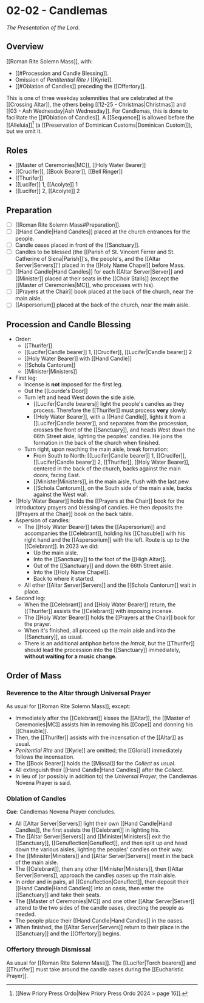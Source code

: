 # 02-02 - Candlemas
_The Presentation of the Lord_.

## Overview
[[Roman Rite Solemn Mass]], with:

- [[#Procession and Candle Blessing]].
- Omission of _Pentitential Rite_ / [[Kyrie]].
- [[#Oblation of Candles]] preceding the [[Offertory]].

This is one of three weekday solemnities that are celebrated at the [[Crossing Altar]], the others being [[12-25 - Christmas|Christmas]] and [[03 - Ash Wednesday|Ash Wednesday]]. For Candlemas, this is done to facilitate the [[#Oblation of Candles]]. A [[Sequence]] is allowed before the [[Alleluia]][^ordo_sequence] (a [[Preservation of Dominican Customs|Dominican Custom]]), but we omit it.

## Roles
- [[Master of Ceremonies|MC]], [[Holy Water Bearer]]
- [[Crucifer]], [[Book Bearer]], [[Bell Ringer]]
- [[Thurifer]]
- [[Lucifer]] 1, [[Acolyte]] 1
- [[Lucifer]] 2, [[Acolyte]] 2

## Preparation
- [ ] [[Roman Rite Solemn Mass#Preparation]].
- [ ] [[Hand Candle|Hand Candles]] placed at the church entrances for the people.
- [ ] Candle oases placed in front of the [[Sanctuary]].
- [ ] Candles to be blessed (the [[Parish of St. Vincent Ferrer and St. Catherine of Siena|Parish]]'s, the people's, and the [[Altar Server|Servers]]') placed in the [[Holy Name Chapel]] before Mass.
- [ ] [[Hand Candle|Hand Candles]] for each [[Altar Server|Server]] and [[Minister]] placed at their seats in the [[Choir Stalls]] (except the [[Master of Ceremonies|MC]], who processes with his).
- [ ] [[Prayers at the Chair]] book placed at the back of the church, near the main aisle.
- [ ] [[Aspersorium]] placed at the back of the church, near the main aisle.

## Procession and Candle Blessing
- Order:
	- [[Thurifer]]
	- [[Lucifer|Candle bearer]] 1, [[Crucifer]], [[Lucifer|Candle bearer]] 2
	- [[Holy Water Bearer]] with [[Hand Candle]]
	- [[Schola Cantorum]]
	- [[Minister|Ministers]]
- First leg:
	- Incense is **not** imposed for the first leg.
	- Out the [[Lourde's Door]]
	- Turn left and head West down the side aisle.
		- [[Lucifer|Candle bearers]] light the people's candles as they process. Therefore the [[Thurifer]] must process **very** slowly.
		- [[Holy Water Bearer]], with a [[Hand Candle]], lights it from a [[Lucifer|Candle bearer]], and separates from the procession, crosses the front of the [[Sanctuary]], and heads West down the 66th Street aisle, lighting the peoples' candles. He joins the formation in the back of the church when finished.
	- Turn right, upon reaching the main aisle, break formation:
		- From South to North: [[Lucifer|Candle bearer]] 1, [[Crucifer]], [[Lucifer|Candle bearer]] 2, [[Thurifer]], [[Holy Water Bearer]], centered in the back of the church, backs against the main doors, facing East.
		- [[Minister|Ministers]], in the main aisle, flush with the last pew.
		- [[Schola Cantorum]], on the South side of the main aisle, backs against the West wall.
- [[Holy Water Bearer]] holds the [[Prayers at the Chair]] book for the introductory prayers and blessing of candles. He then deposits the [[Prayers at the Chair]] book on the back table.
- Aspersion of candles:
	- The [[Holy Water Bearer]] takes the [[Aspersorium]] and accompanies the [[Celebrant]], holding his [[Chasuble]] with his right hand and the [[Aspersorium]] with the left. Route is up to the [[Celebrant]]. In 2023 we did:
		- Up the main aisle.
		- Into the [[Sanctuary]] to the foot of the [[High Altar]].
		- Out of the [[Sanctuary]] and down the 66th Street aisle.
		- Into the [[Holy Name Chapel]].
		- Back to where it started.
	- All other [[Altar Server|Servers]] and the [[Schola Cantorum]] wait in place.
- Second leg:
	- When the [[Celebrant]] and [[Holy Water Bearer]] return, the [[Thurifer]] assists the [[Celebrant]] with imposing incense.
	- The [[Holy Water Bearer]] holds the [[Prayers at the Chair]] book for the prayer.
	- When it's finished, all proceed up the main aisle and into the [[Sanctuary]], as usual.
	- There is an additional antiphon before the _Introit_, but the [[Thurifer]] should lead the procession into the [[Sanctuary]] immediately, **without waiting for a music change**.

## Order of Mass
### Reverence to the Altar through Universal Prayer
As usual for [[Roman Rite Solemn Mass]], except:

- Immediately after the [[Celebrant]] kisses the [[Altar]], the [[Master of Ceremonies|MC]] assists him in removing his [[Cope]] and donning his [[Chasuble]].
- Then, the [[Thurifer]] assists with the incensation of the [[Altar]] as usual.
- _Penitential Rite_ and [[Kyrie]] are omitted; the [[Gloria]] immediately follows the incensation.
- The [[Book Bearer]] holds the [[Missal]] for the _Collect_ as usual.
- All extinguish their [[Hand Candle|Hand Candles]] after the _Collect_.
- In lieu of (or possibly in addition to) the _Universal Prayer_, the Candlemas Novena Prayer is said.

### Oblation of Candles
**Cue**: Candlemas Novena Prayer concludes.

- All [[Altar Server|Servers]] light their own [[Hand Candle|Hand Candles]], the first assists the [[Celebrant]] in lighting his.
- The [[Altar Server|Servers]] and [[Minister|Ministers]] exit the [[Sanctuary]], [[Genuflection|Genuflect]], and then split up and head down the various aisles, lighting the peoples' candles on their way.
- The [[Minister|Ministers]] and [[Altar Server|Servers]] meet in the back of the main aisle.
- The [[Celebrant]], then any other [[Minister|Ministers]], then [[Altar Server|Servers]], approach the candles oases up the main aisle.
- In order and in pairs, all [[Genuflection|Genuflect]], then deposit their [[Hand Candle|Hand Candles]] into an oasis, then enter the [[Sanctuary]] and take their seats. 
- The [[Master of Ceremonies|MC]] and one other [[Altar Server|Server]] attend to the two sides of the candle oases, directing the people as needed.
- The people place their [[Hand Candle|Hand Candles]] in the oases.
- When finished, the [[Altar Server|Servers]] return to their place in the [[Sanctuary]] and the [[Offertory]] begins.

### Offertory through Dismissal
As usual for [[Roman Rite Solemn Mass]]. The [[Lucifer|Torch bearers]] and [[Thurifer]] must take around the candle oases during the [[Eucharistic Prayer]].

[^ordo_sequence]: [[New Priory Press Ordo|New Priory Press Ordo 2024 > page 16]].
